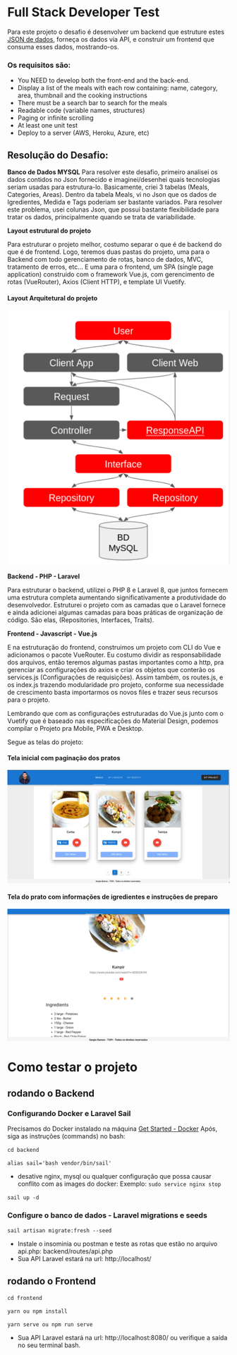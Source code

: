 # Full Stack Developer Test

Para este projeto o desafio é desenvolver um backend que estruture estes [JSON de dados](https://www.themealdb.com/api/json/v1/1/search.php?s=), forneça os dados via API, e construir um frontend que consuma esses dados, mostrando-os. 

### Os requisitos são:
* You NEED to develop both the front-end and the back-end.
* Display a list of the meals with each row containing: name, category, area, thumbnail and the cooking instructions
* There must be a search bar to search for the meals
* Readable code (variable names, structures)
* Paging or infinite scrolling
* At least one unit test
* Deploy to a server (AWS, Heroku, Azure, etc)

## Resolução do Desafio:

**Banco de Dados MYSQL**
Para resolver este desafio, primeiro analisei os dados contidos no Json fornecido e imaginei/desenhei quais tecnologias seriam usadas para estrutura-lo. Basicamente, criei 3 tabelas (Meals, Categories, Areas). 
Dentro da tabela Meals, vi no Json que os dados de Igredientes, Medida e Tags poderiam ser bastante variados. Para resolver este problema, usei colunas Json, que possui bastante flexibilidade para tratar os dados, principalmente quando se trata de variabilidade. 

**Layout estrutural do projeto**

Para estruturar o projeto melhor, costumo separar o que é de backend do que é de frontend. Logo, teremos duas pastas do projeto, uma para o Backend com todo gerenciamento de rotas, banco de dados, MVC, tratamento de erros, etc... E uma para o frontend, um SPA (single page application) construido com o framework Vue.js, com gerencimento de rotas (VueRouter), Axios (Client HTTP), e template UI Vuetify.

#### Layout Arquitetural do projeto
![Arquitetura simples de Sofware](./arquitetura-simples.png)

**Backend - PHP - Laravel**

Para estruturar o backend, utilizei o PHP 8 e Laravel 8, que juntos fornecem uma estrutura completa aumentando significativamente a produtividade do desenvolvedor. Estruturei o projeto com as camadas que o Laravel fornece e ainda adicionei algumas camadas para boas práticas de organização de código. São elas, (Repositories, Interfaces, Traits). 


**Frontend - Javascript - Vue.js**

E na estruturação do frontend, construimos um projeto com CLI do Vue e adicionamos o pacote VueRouter. Eu costumo dividir as responsabilidade dos arquivos, então teremos algumas pastas importantes como a http, pra gerenciar as configurações do axios e criar os objetos que conterão os services.js (Configurações de requisições). Assim também, os routes.js, e os index.js trazendo modularidade pro projeto, conforme sua necessidade de crescimento basta importarmos os novos files e trazer seus recursos para o projeto. 

Lembrando que com as configurações estruturadas do Vue.js junto com o Vuetify que é baseado nas especificações do Material Design, podemos compilar o Projeto pra Mobile, PWA e Desktop. 

Segue as telas do projeto:

#### Tela inicial com paginação dos pratos
![Tela inicial - Meals](./tela-listagem-dos-meals.png)

#### Tela do prato com informações de igredientes e instruções de preparo
![Tela de Igredientes e instruções - Meals](./Tela-do-meal.png)

# Como testar o projeto

## rodando o Backend
### Configurando Docker e Laravel Sail

Precisamos do Docker instalado na máquina [Get Started - Docker](https://www.docker.com/get-started)
Após, siga as instruções (commands) no bash:

```
cd backend
```

```
alias sail='bash vendor/bin/sail'
```

* desative nginx, mysql ou qualquer configuração que possa causar conflito com as images do docker: Exemplo: ``` sudo service nginx stop ```

```
sail up -d
```
### Configure o banco de dados - Laravel migrations e seeds

```
sail artisan migrate:fresh --seed
```

* Instale o insominia ou postman e teste as rotas que estão no arquivo api.php: backend/routes/api.php
* Sua API Laravel estará na url: http://localhost/

## rodando o Frontend

```
cd frontend
```

```
yarn ou npm install
```

```
yarn serve ou npm run serve
```

* Sua API Laravel estará na url: http://localhost:8080/ ou verifique a saída no seu terminal bash. 